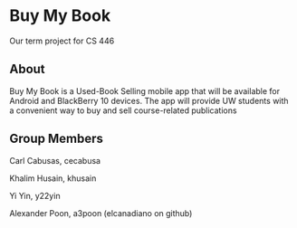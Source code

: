 Buy My Book
=============
Our term project for CS 446

About
------
Buy My Book is a Used-Book Selling mobile app that will be available for Android and BlackBerry 10 devices. The app will provide UW students with a convenient way to buy and sell course-related publications

Group Members
-------------
Carl Cabusas, cecabusa

Khalim Husain, khusain

Yi Yin, y22yin

Alexander Poon, a3poon (elcanadiano on github)
